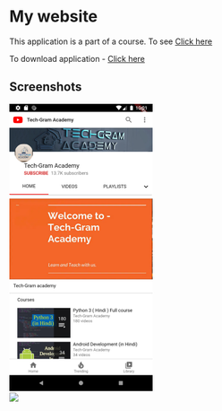 <h1> My website</h1>

This application is a part of a course. To see  <a href="https://www.youtube.com/watch?v=DG5LBa2lAfE&list=PLjC8JXsSUrrhTkfCs3P_Gp_Q31YFravzm">Click here</a> <br>

To download application - <a href="https://github.com/TechGram-Academy/my-website/raw/master/app-release.apk">Click here</a>


<h2> Screenshots </h2>

<div>
<img src="screenshots/screenshot.png" width="256" style="display:inline-block;"/>
<img src="screenshots/demo.gif" width = "256" style="display:inline-block;"/>
</div>